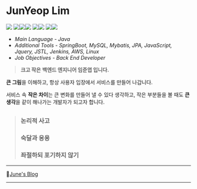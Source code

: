 # JunYeop Lim

<img src="https://img.shields.io/badge/JAVA-007396?style=for-the-badge&logo=java&logoColor=white"> <img src="https://img.shields.io/badge/Spring-6DB33F?style=for-the-badge&logo=Spring&logoColor=white"><img src="https://img.shields.io/badge/mysql-4479A1?style=for-the-badge&logo=mysql&logoColor=white"><img src="https://img.shields.io/badge/javascript-F7DF1E?style=for-the-badge&logo=javascript&logoColor=black"> <img src="https://img.shields.io/badge/jquery-0769AD?style=for-the-badge&logo=jquery&logoColor=white"><img src="https://img.shields.io/badge/html-E34F26?style=for-the-badge&logo=html5&logoColor=white"> <img src="https://img.shields.io/badge/css-1572B6?style=for-the-badge&logo=css3&logoColor=white"><img src="https://img.shields.io/badge/linux-FCC624?style=for-the-badge&logo=linux&logoColor=black">

* *Main Language - Java*
* *Additional Tools - SpringBoot, MySQL, Mybatis, JPA, JavaScript, Jquery, JSTL, Jenkins, AWS, Linux*
* *Job Objectives - Back End Developer*



> **크고 작은** **백엔드 엔지니어 임준엽 입니다.**

**큰 그림**을 이해하고, 항상 사용자 입장에서 서비스를 만들어 나갑니다.

서비스 속 **작은 차이**는 큰 변화를 만들어 낼 수 있다 생각하고, 작은 부분들을 볼 때도 **큰 생각**을 같이 해나가는 개발자가 되고자 합니다.

## 

> ### 논리적 사고
>
> ### 숙달과 응용 
>
> ### 좌절하되 포기하지 않기

---

🔗[June's Blog](https://backcoder.tistory.com/)

---




